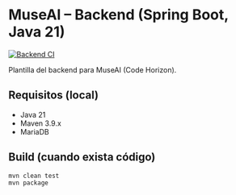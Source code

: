 # MuseAI – Backend (Spring Boot, Java 21)

[![Backend CI](../../actions/workflows/backend-ci.yml/badge.svg)](../../actions/workflows/backend-ci.yml)

Plantilla del backend para MuseAI (Code Horizon).

## Requisitos (local)
- Java 21
- Maven 3.9.x
- MariaDB

## Build (cuando exista código)
```bash
mvn clean test
mvn package
```